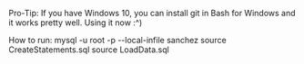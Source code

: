 Pro-Tip: If you have Windows 10, you can install git in Bash for Windows and it works pretty well. Using it now :^)

How to run:
mysql -u root -p --local-infile sanchez
source CreateStatements.sql
source LoadData.sql
